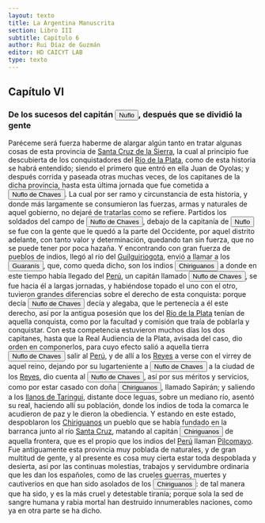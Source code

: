 ```yaml
---
layout: texto
title: La Argentina Manuscrita
section: Libro III
subtitle: Capítulo 6
author: Rui Díaz de Guzmán
editor: HD CAICYT LAB
type: texto
---
```


## Capítulo VI
### De los sucesos del capitán <button class="balloon" data-balloon-pos="up" data-balloon-length="large" data-balloon="conqueror,explorer,colonizer">Nuflo</button>, después que se dividió la gente


Paréceme será fuerza haberme de alargar algún tanto en tratar algunas cosas de esta provincia de <a href="https://recogito.pelagios.org/document/wzqxhk0h3vpikm/part/1/edit#3aa53261-c3c0-42c2-848d-3263e45e39e7" target="_blank">Santa Cruz de la Sierra</a>, la cual al principio fue descubierta de los conquistadores del <a href="https://recogito.pelagios.org/document/wzqxhk0h3vpikm/part/1/edit#2d3e715e-e7f8-4a1a-8996-5f1f4d07c40a" target="_blank">Río de la Plata</a>, como de esta historia se habrá entendido; siendo el primero que entró en ella Juan de Oyolas; y después corrida y paseada otras muchas veces, de los capitanes de la dicha provincia, hasta esta última jornada que fue cometida a <button class="balloon" data-balloon-pos="up" data-balloon-length="large" data-balloon="conqueror,explorer,colonizer">Nuflo de Chaves</button>. La cual por ser ramo y circunstancia de esta historia, y donde más largamente se consumieron las fuerzas, armas y naturales de aquel gobierno, no dejaré de tratarlas como se refiere. Partidos los soldados del campo de <button class="balloon" data-balloon-pos="up" data-balloon-length="large" data-balloon="conqueror,explorer,colonizer">Nuflo de Chaves</button>, debajo de la capitanía de <button class="balloon" data-balloon-pos="up" data-balloon-length="large" data-balloon="conqueror,explorer,colonizer">Nuflo</button> se fue con la gente que le quedó a la parte del Occidente, por aquel distrito adelante, con tanto valor y determinación, quedando tan sin fuerza, que no se puede tener por poca hazaña. Y encontrando con gran fuerza de pueblos de indios, llegó al río del <a href="https://recogito.pelagios.org/document/wzqxhk0h3vpikm/part/1/edit#1778308f-6e1a-4eae-97d4-e4a85739190c" target="_blank">Guilguiriogota</a>, envió a llamar a los <button class="balloon" data-balloon-pos="up" data-balloon-length="large" data-balloon="tribe,native people">Guaranís</button>, que, como queda dicho, son los indios <button class="balloon" data-balloon-pos="up" data-balloon-length="large" data-balloon="Tribe,native people">Chiriguanos</button> a donde en este tiempo había llegado del <a href="https://recogito.pelagios.org/document/wzqxhk0h3vpikm/part/1/edit#9da79cd9-9c42-41c5-a3bf-36d74de352f3" target="_blank">Perú</a>, un capitán llamado <button class="balloon" data-balloon-pos="up" data-balloon-length="large" data-balloon="conqueror,explorer,colonizer">Nuflo de Chaves</button>, se fue hacia él a largas jornadas, y habiéndose topado el uno con el otro, tuvieron grandes diferencias sobre el derecho de esta conquista: porque decía <button class="balloon" data-balloon-pos="up" data-balloon-length="large" data-balloon="conqueror,explorer,colonizer">Nuflo de Chaves</button> decía y alegaba, que le pertenecía a él este derecho, así por la antigua posesión que los del <a href="https://recogito.pelagios.org/document/wzqxhk0h3vpikm/part/1/edit#f3f197e8-524f-47ff-99cb-0dd0ed698fb5" target="_blank">Río de la Plata</a> tenían de aquella conquista, como por la facultad y comisión que traía de poblarla y conquistar. Con esta competencia estuvieron muchos días los dos capitanes, hasta que la Real Audiencia de la Plata, avisada del caso, dio orden en componerlos, para cuyo efecto salió a aquella tierra <button class="balloon" data-balloon-pos="up" data-balloon-length="large" data-balloon="conqueror,explorer,colonizer">Nuflo de Chaves</button> salir al <a href="https://recogito.pelagios.org/document/wzqxhk0h3vpikm/part/1/edit#cbcb3183-aa3f-49e4-9fc4-b71d6ffe4a2a" target="_blank">Perú</a>, y de allí a los <a href="https://recogito.pelagios.org/document/wzqxhk0h3vpikm/part/1/edit#44609a1a-32df-44c0-ad2c-1ea847428c71" target="_blank">Reyes</a> a verse con el virrey de aquel reino, dejando por su lugarteniente a <button class="balloon" data-balloon-pos="up" data-balloon-length="large" data-balloon="conqueror,explorer,colonizer">Nuflo de Chaves</button> a la ciudad de los <a href="https://recogito.pelagios.org/document/wzqxhk0h3vpikm/part/1/edit#b726be05-7365-4f1a-ab52-d547130c9a79" target="_blank">Reyes</a>, dio cuenta al <button class="balloon" data-balloon-pos="up" data-balloon-length="large" data-balloon="conqueror,explorer,colonizer">Nuflo de Chaves</button>, así por sus méritos y servicios, como por estar casado con doña <button class="balloon" data-balloon-pos="up" data-balloon-length="large" data-balloon="Tribe,native people">Chiriguanos</button>, llamado Sapirán; y saliendo a los <a href="https://recogito.pelagios.org/document/wzqxhk0h3vpikm/part/1/edit#5c86963a-10d5-4f64-9382-feb8c7bc0a86" target="_blank">llanos de Taringui</a>, distante doce leguas, sobre un mediano río, asentó su real, haciendo allí su población, donde los indios de toda la comarca le acudieron de paz y le dieron la obediencia. Y estando en este estado, despoblaron los <a href="https://recogito.pelagios.org/document/wzqxhk0h3vpikm/part/1/edit#79d6bfb0-e09e-476e-9826-23804ca29eb8" target="_blank">Chiriguanos</a> un pueblo que se había fundado en la barranca junto al río <a href="https://recogito.pelagios.org/document/wzqxhk0h3vpikm/part/1/edit#b3634619-9c0c-48e7-8487-0c5b586eadb9" target="_blank">Santa Cruz</a>, matando al capitán <button class="balloon" data-balloon-pos="up" data-balloon-length="large" data-balloon="Tribe,native people">Chiriguanos</button> de aquella frontera, que es el propio que los indios del <a href="https://recogito.pelagios.org/document/wzqxhk0h3vpikm/part/1/edit#e7fa8022-4841-4a7b-b06b-59684200f207" target="_blank">Perú</a> llaman <a href="https://recogito.pelagios.org/document/wzqxhk0h3vpikm/part/1/edit#4afc616f-bb76-4b38-be2d-18cd07955b18" target="_blank">Pilcomayo</a>. Fue antiguamente esta provincia muy poblada de naturales, y de gran multitud de gente, y al presente es cosa muy cierta estar toda despoblada y desierta, así por las continuas molestias, trabajos y servidumbre ordinaria que les dan los españoles, como de las crueles guerras, muertes y cautiverios en que han sido asolados de los <button class="balloon" data-balloon-pos="up" data-balloon-length="large" data-balloon="Tribe,native people">Chiriguanos</button>: de tal manera que ha sido, y es la más cruel y detestable tiranía; porque sola la sed de sangre humana y rabia mortal han destruido innumerables naciones, como ya en otra parte se ha dicho.